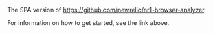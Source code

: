 The SPA version of https://github.com/newrelic/nr1-browser-analyzer.

For information on how to get started, see the link above.
